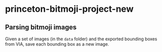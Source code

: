 # princeton-bitmoji-project-new

## Parsing bitmoji images

Given a set of images (in the `data` folder) and the exported bounding boxes from VIA, save each bounding box as a new image.